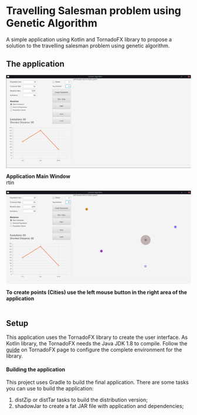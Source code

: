 # Travelling Salesman problem using Genetic Algorithm

A simple application using Kotlin and TornadoFX library to propose a solution
to the travelling salesman problem using genetic algorithm.

## The application

<p align="center">
    <img align="center" src="screenshots/main.png">
</p>
<b>Application Main Window</b>
<br/>rtin
<br/>

<p align="center">
    <img align="center" src="screenshots/main-create-city.png">
</p>
<b>To create points (Cities) use the left mouse button in the right area of the application</b>
<br/>
<br/>

## Setup

This application uses the TornadoFX library to create the user interface.
As Kotlin library, the TornadoFX needs the Java JDK 1.8 to compile.
Follow the [guide](https://edvin.gitbooks.io/tornadofx-guide/content/part1/2_Setting_Up.html)
on TornadoFX page to configure the complete environment for the library.

#### Building the application

This project uses Gradle to build the final application. There are some tasks you can
use to build the application:

1. distZip or distTar tasks to build the distribution version;
2. shadowJar to create a fat JAR file with application and dependencies;

